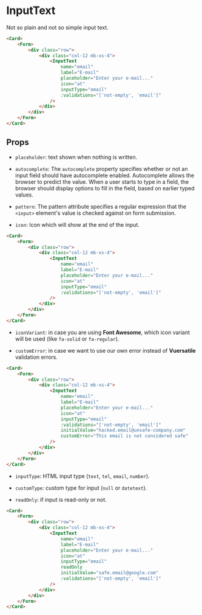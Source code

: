 <script setup>
import InputText from '../../../lib/components/form/InputText.vue'
import Form from '../../../lib/components/form/Form.vue'
import Card from '../../../lib/components/info/Card.vue'
</script>

# InputText

Not so plain and not so simple input text.

<Card>
    <Form>
        <div class="row">
            <div class="col-12">
                <InputText
                    name="email"
                    label="E-mail"
                    placeholder="Enter your e-mail..."
                    icon="at"
                    inputType="email"
                    :validations="['not-empty', 'email']"
                />
            </div>
        </div>
    </Form>
</Card>

```html
<Card>
    <Form>
        <div class="row">
            <div class="col-12 mb-xs-4">
                <InputText
                    name="email"
                    label="E-mail"
                    placeholder="Enter your e-mail..."
                    icon="at"
                    inputType="email"
                    :validations="['not-empty', 'email']"
                />
            </div>
        </div>
    </Form>
</Card>
```

<div class="mb-xs-8" />

## Props

- `placeholder`: text shown when nothing is written.

<div class="mb-xs-8" />

- `autocomplete`: The `autocomplete` property specifies whether or not an input field should have autocomplete enabled. Autocomplete allows the browser to predict the value. When a user starts to type in a field, the browser should display options to fill in the field, based on earlier typed values.

<div class="mb-xs-8" />

- `pattern`: The pattern attribute specifies a regular expression that the `<input>` element's value is checked against on form submission.

<div class="mb-xs-8" />

- `icon`: Icon which will show at the end of the input.

<Card>
    <Form>
        <div class="row">
            <div class="col-12">
                <InputText
                    name="email"
                    label="E-mail"
                    placeholder="Enter your e-mail..."
                    icon="at"
                    inputType="email"
                    :validations="['not-empty', 'email']"
                />
            </div>
        </div>
    </Form>
</Card>

```html
<Card>
    <Form>
        <div class="row">
            <div class="col-12 mb-xs-4">
                <InputText
                    name="email"
                    label="E-mail"
                    placeholder="Enter your e-mail..."
                    icon="at"
                    inputType="email"
                    :validations="['not-empty', 'email']"
                />
            </div>
        </div>
    </Form>
</Card>
```

<div class="mb-xs-8" />

- `iconVariant`: in case you are using **Font Awesome**, which icon variant will be used (like `fa-solid` or `fa-regular`).

- `customError`: in case we want to use our own error instead of **Vuersatile** validation errors.

<Card>
    <Form>
        <div class="row">
            <div class="col-12 mb-xs-4">
                <InputText
                    name="email"
                    label="E-mail"
                    placeholder="Enter your e-mail..."
                    icon="at"
                    inputType="email"
                    :validations="['not-empty', 'email']"
                    initialValue="hacked.email@unsafe-company.com"
                    customError="This email is not considered safe"
                />
            </div>
        </div>
    </Form>
</Card>

```html
<Card>
    <Form>
        <div class="row">
            <div class="col-12 mb-xs-4">
                <InputText
                    name="email"
                    label="E-mail"
                    placeholder="Enter your e-mail..."
                    icon="at"
                    inputType="email"
                    :validations="['not-empty', 'email']"
                    initialValue="hacked.email@unsafe-company.com"
                    customError="This email is not considered safe"
                />
            </div>
        </div>
    </Form>
</Card>
```

<div class="mb-xs-8" />

- `inputType`: HTML input type (`text`, `tel`, `email`, `number`).

<div class="mb-xs-8" />

- `customType`: custom type for input (`null` or `datetext`).

<div class="mb-xs-8" />

- `readOnly`: if input is read-only or not.

<Card>
    <Form>
        <div class="row">
            <div class="col-12">
                <InputText
                    name="email"
                    label="E-mail"
                    placeholder="Enter your e-mail..."
                    icon="at"
                    inputType="email"
                    readOnly
                    initialValue="safe.email@google.com"
                    :validations="['not-empty', 'email']"
                />
            </div>
        </div>
    </Form>
</Card>

```html
<Card>
    <Form>
        <div class="row">
            <div class="col-12 mb-xs-4">
                <InputText
                    name="email"
                    label="E-mail"
                    placeholder="Enter your e-mail..."
                    icon="at"
                    inputType="email"
                    readOnly
                    initialValue="safe.email@google.com"
                    :validations="['not-empty', 'email']"
                />
            </div>
        </div>
    </Form>
</Card>
```

<div class="mb-xs-8" />
